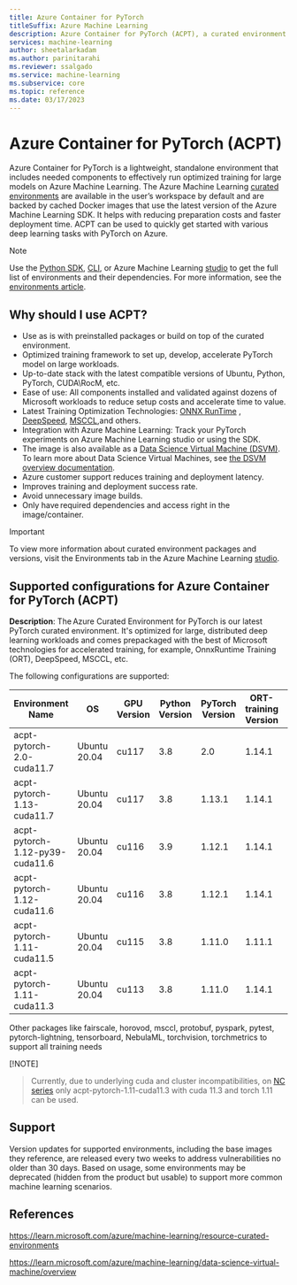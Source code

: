 ```yaml
---
title: Azure Container for PyTorch
titleSuffix: Azure Machine Learning
description: Azure Container for PyTorch (ACPT), a curated environment that includes the best of Microsoft technologies for training with PyTorch on Azure.
services: machine-learning
author: sheetalarkadam
ms.author: parinitarahi
ms.reviewer: ssalgado
ms.service: machine-learning
ms.subservice: core
ms.topic: reference
ms.date: 03/17/2023
---
```


# Azure Container for PyTorch (ACPT)

Azure Container for PyTorch is a lightweight, standalone environment that includes needed components to effectively run optimized training for large models on Azure Machine Learning. The Azure Machine Learning [curated environments](resource-curated-environments.md) are available in the user’s workspace by default and are backed by cached Docker images that use the latest version of the Azure Machine Learning SDK. It helps with reducing preparation costs and faster deployment time. ACPT can be used to quickly get started with various deep learning tasks with PyTorch on Azure.

> [!NOTE]
> Use the [Python SDK](how-to-use-environments.md), [CLI](/cli/azure/ml/environment#az-ml-environment-list), or Azure Machine Learning [studio](how-to-manage-environments-in-studio.md) to get the full list of environments and their dependencies. For more information, see the [environments article](how-to-use-environments.md#use-a-curated-environment).

## Why should I use ACPT?

* Use as is with preinstalled packages or build on top of the curated environment.
* Optimized training framework to set up, develop, accelerate PyTorch model on large workloads.
* Up-to-date stack with the latest compatible versions of Ubuntu, Python, PyTorch, CUDA\RocM, etc.
* Ease of use: All components installed and validated against dozens of Microsoft workloads to reduce setup costs and accelerate time to value.
* Latest Training Optimization Technologies: [ONNX RunTime](https://onnxruntime.ai/) , [DeepSpeed](https://www.deepspeed.ai/),  [MSCCL](https://github.com/microsoft/msccl),and others.
* Integration with Azure Machine Learning: Track your PyTorch experiments on Azure Machine Learning studio or using the SDK.
* The image is also available as a [Data Science Virtual Machine (DSVM)](https://azure.microsoft.com/products/virtual-machines/data-science-virtual-machines/). To learn more about Data Science Virtual Machines, see [the DSVM overview documentation](data-science-virtual-machine/overview.md).
* Azure customer support reduces training and deployment latency.
* Improves training and deployment success rate.
* Avoid unnecessary image builds.
* Only have required dependencies and access right in the image/container.

>[!IMPORTANT]
> To view more information about curated environment packages and versions, visit the Environments tab in the Azure Machine Learning [studio](./how-to-manage-environments-in-studio.md).
## Supported configurations for Azure Container for PyTorch (ACPT)

**Description**: The Azure Curated Environment for PyTorch is our latest PyTorch curated environment. It's optimized for large, distributed deep learning workloads and comes prepackaged with the best of Microsoft technologies for accelerated training, for example, OnnxRuntime Training (ORT), DeepSpeed, MSCCL, etc.

The following configurations are supported:

| Environment Name | OS | GPU Version| Python Version | PyTorch Version | ORT-training Version | DeepSpeed Version | torch-ort Version |
| --- | --- | --- | --- | --- | --- | --- | --- |
|acpt-pytorch-2.0-cuda11.7|Ubuntu 20.04|cu117|3.8|2.0|1.14.1|0.8.2 |0.14.0|
|acpt-pytorch-1.13-cuda11.7|Ubuntu 20.04|cu117|3.8|1.13.1|1.14.1|0.8.2| 1.14.0|
|acpt-pytorch-1.12-py39-cuda11.6|Ubuntu 20.04|cu116|3.9 |1.12.1|1.14.1| 0.8.2|1.14.0|
|acpt-pytorch-1.12-cuda11.6|Ubuntu 20.04|cu116|3.8|1.12.1|1.14.1|0.8.2| 1.14.0|
|acpt-pytorch-1.11-cuda11.5|Ubuntu 20.04|cu115|3.8|1.11.0|1.11.1|0.7.3| 1.11.0| 
|acpt-pytorch-1.11-cuda11.3|Ubuntu 20.04|cu113|3.8|1.11.0|1.14.1|0.8.2| 1.14.0| 


Other packages like fairscale, horovod, msccl, protobuf, pyspark, pytest, pytorch-lightning, tensorboard, NebulaML, torchvision, torchmetrics to support all training needs

[!NOTE]

> Currently, due to underlying cuda and cluster incompatibilities, on [NC series](../virtual-machines/nc-series.md) only acpt-pytorch-1.11-cuda11.3 with cuda 11.3 and torch 1.11 can be used.

## Support

Version updates for supported environments, including the base images they reference, are released every two weeks to address vulnerabilities no older than 30 days. Based on usage, some environments may be deprecated (hidden from the product but usable) to support more common machine learning scenarios.
 

## References
https://learn.microsoft.com/azure/machine-learning/resource-curated-environments

https://learn.microsoft.com/azure/machine-learning/data-science-virtual-machine/overview
